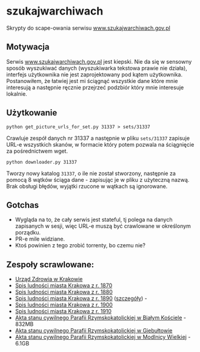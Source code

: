 # szukajwarchiwach

Skrypty do scape-owania serwisu www.szukajwarchiwach.gov.pl

## Motywacja

Serwis www.szukajwarchiwach.gov.pl jest kiepski. Nie da się w sensowny sposób wyszukiwać danych (wyszukiwarka tekstowa
prawie nie działa), interfejs użytkownika nie jest zaprojektowany pod kątem użytkownika. Postanowiłem, że łatwiej jest
mi ściągnąć wszystkie dane które mnie interesują a następnie ręcznie przejrzeć podzbiór który mnie interesuje lokalnie.

## Użytkowanie

```
python get_picture_urls_for_set.py 31337 > sets/31337
```

Crawluje zespół danych nr 31337 a następnie w pliku `sets/31337` zapisuje URL-e wszystkich skanów, w formacie który
potem pozwala na ściągnięcie za pośrednictwem wget.


```
python downloader.py 31337
```

Tworzy nowy katalog `31337`, o ile nie został stworzony, następnie za pomocą 8 wątków ściąga dane - zapisując je w
pliku z użyteczną nazwą. Brak obsługi błędów, wyjątki rzucone w wątkach są ignorowane.

## Gotchas

* Wygląda na to, że cały serwis jest stateful, tj polega na danych zapisanych w sesji, więc URL-e muszą być crawlowane
  w określonym porządku.
* PR-e mile widziane.
* Ktoś powinien z tego zrobić torrenty, bo czemu nie?


## Zespoły scrawlowane:

* [Urząd Zdrowia w Krakowie](sets/30904)
* [Spis ludności miasta Krakowa z r. 1870](sets/30906)
* [Spis ludności miasta Krakowa z r. 1880](sets/30907)
* [Spis ludności miasta Krakowa z r. 1890](sets/30908) ([szczegóły](sets/30908.md)) - 
* [Spis ludności miasta Krakowa z r. 1900](sets/30909)
* [Spis ludności miasta Krakowa z r. 1910](sets/30910)
* [Akta stanu cywilnego Parafii Rzymskokatolickiej w Białym Kościele](sets/31534) - 832MB
* [Akta stanu cywilnego Parafii Rzymskokatolickiej w Giebułtowie](sets/34816)
* [Akta stanu cywilnego Parafii Rzymskokatolickiej w Modlnicy Wielkiej](sets/31540) - 6.1GB

